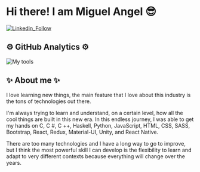 # Hi there! I am Miguel Angel :sunglasses: 

[![Linkedin_Follow](https://img.shields.io/badge/LinkedIn-0077B5?style=for-the-badge&logo=linkedin&logoColor=white&labelColor=101010)](https://www.linkedin.com/in/miguel-angel-rodenas-balestrini/)

## ⚙️ GitHub Analytics ⚙️

![My tools](https://github-readme-stats-eight-theta.vercel.app/api/top-langs/?username=miguelarbalestrini&layout=compact&langs_count=8&theme=algolia)

## ✨ About me ✨

I love learning new things, the main feature that I love about this industry is the tons of technologies out there.

I'm always trying to learn and understand, on a certain level, how all the cool things are built in this new era.
In this endless journey, I was able to get my hands on C, C #, C ++, Haskell, Python, JavaScript, HTML, CSS, SASS, Bootstrap, React, Redux, Material-UI, Unity, and React Native.

There are too many technologies and I have a long way to go to improve, but I think the most powerful skill I can develop is the flexibility to learn and adapt to very different contexts because everything will change over the years.
